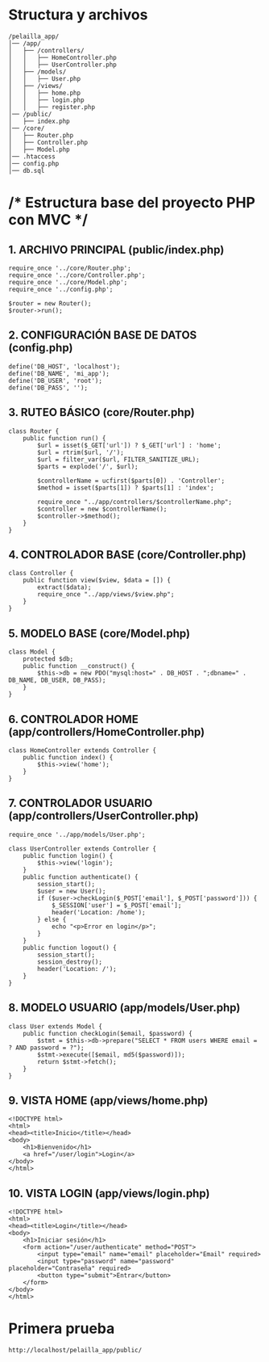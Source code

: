 # Structura y archivos
```plaintext
/pelailla_app/
│── /app/
│   ├── /controllers/
│   │   ├── HomeController.php
│   │   ├── UserController.php
│   ├── /models/
│   │   ├── User.php
│   ├── /views/
│   │   ├── home.php
│   │   ├── login.php
│   │   ├── register.php
│── /public/
│   ├── index.php
│── /core/
│   ├── Router.php
│   ├── Controller.php
│   ├── Model.php
│── .htaccess
│── config.php
│── db.sql
```

# /* Estructura base del proyecto PHP con MVC */

## 1. ARCHIVO PRINCIPAL (public/index.php)
```plaintext
require_once '../core/Router.php';
require_once '../core/Controller.php';
require_once '../core/Model.php';
require_once '../config.php';

$router = new Router();
$router->run();
```

## 2. CONFIGURACIÓN BASE DE DATOS (config.php)
```plaintext
define('DB_HOST', 'localhost');
define('DB_NAME', 'mi_app');
define('DB_USER', 'root');
define('DB_PASS', '');
```

## 3. RUTEO BÁSICO (core/Router.php)
```plaintext
class Router {
    public function run() {
        $url = isset($_GET['url']) ? $_GET['url'] : 'home';
        $url = rtrim($url, '/');
        $url = filter_var($url, FILTER_SANITIZE_URL);
        $parts = explode('/', $url);
        
        $controllerName = ucfirst($parts[0]) . 'Controller';
        $method = isset($parts[1]) ? $parts[1] : 'index';
        
        require_once "../app/controllers/$controllerName.php";
        $controller = new $controllerName();
        $controller->$method();
    }
}
```

## 4. CONTROLADOR BASE (core/Controller.php)
```plaintext
class Controller {
    public function view($view, $data = []) {
        extract($data);
        require_once "../app/views/$view.php";
    }
}
```

## 5. MODELO BASE (core/Model.php)
```plaintext
class Model {
    protected $db;
    public function __construct() {
        $this->db = new PDO("mysql:host=" . DB_HOST . ";dbname=" . DB_NAME, DB_USER, DB_PASS);
    }
}
```

## 6. CONTROLADOR HOME (app/controllers/HomeController.php)
```plaintext
class HomeController extends Controller {
    public function index() {
        $this->view('home');
    }
}
```

## 7. CONTROLADOR USUARIO (app/controllers/UserController.php)
```plaintext
require_once '../app/models/User.php';

class UserController extends Controller {
    public function login() {
        $this->view('login');
    }
    public function authenticate() {
        session_start();
        $user = new User();
        if ($user->checkLogin($_POST['email'], $_POST['password'])) {
            $_SESSION['user'] = $_POST['email'];
            header('Location: /home');
        } else {
            echo "<p>Error en login</p>";
        }
    }
    public function logout() {
        session_start();
        session_destroy();
        header('Location: /');
    }
}
```

## 8. MODELO USUARIO (app/models/User.php)
```plaintext
class User extends Model {
    public function checkLogin($email, $password) {
        $stmt = $this->db->prepare("SELECT * FROM users WHERE email = ? AND password = ?");
        $stmt->execute([$email, md5($password)]);
        return $stmt->fetch();
    }
}
```

## 9. VISTA HOME (app/views/home.php)
```plaintext
<!DOCTYPE html>
<html>
<head><title>Inicio</title></head>
<body>
    <h1>Bienvenido</h1>
    <a href="/user/login">Login</a>
</body>
</html>
```

## 10. VISTA LOGIN (app/views/login.php)
```plaintext
<!DOCTYPE html>
<html>
<head><title>Login</title></head>
<body>
    <h1>Iniciar sesión</h1>
    <form action="/user/authenticate" method="POST">
        <input type="email" name="email" placeholder="Email" required>
        <input type="password" name="password" placeholder="Contraseña" required>
        <button type="submit">Entrar</button>
    </form>
</body>
</html>
```

# Primera prueba
```plaintext
http://localhost/pelailla_app/public/
```
